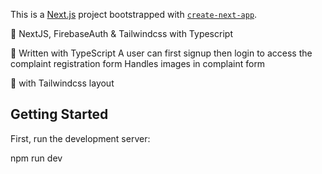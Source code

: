 This is a [Next.js](https://nextjs.org/) project bootstrapped with [`create-next-app`](https://github.com/vercel/next.js/tree/canary/packages/create-next-app).

🚀 NextJS, FirebaseAuth & Tailwindcss with Typescript

📝 Written with TypeScript
A user can first signup 
then login to access the complaint registration form
Handles images in complaint form



🦚 with Tailwindcss layout

## Getting Started

First, run the development server:


npm run dev



